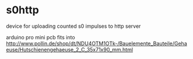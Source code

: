 # s0http
device for uploading counted s0 impulses to http server

arduino pro mini pcb fits into
http://www.pollin.de/shop/dt/NDU4OTM1OTk-/Bauelemente_Bauteile/Gehaeuse/Hutschienengehaeuse_2_C_35x71x90_mm.html

